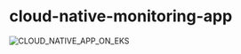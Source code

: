 # cloud-native-monitoring-app
![CLOUD_NATIVE_APP_ON_EKS](https://github.com/harsh2478/cloud-native-monitoring-app/assets/141814041/501f7214-d4cd-4e34-beb8-248a3b1e04cf)
